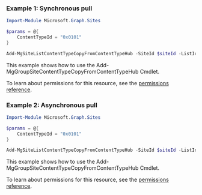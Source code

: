 ### Example 1: Synchronous pull

```powershellImport-Module Microsoft.Graph.Sites

$params = @{
	ContentTypeId = "0x0101"
}

Add-MgSiteListContentTypeCopyFromContentTypeHub -SiteId $siteId -ListId $listId -BodyParameter $params
```
This example shows how to use the Add-MgGroupSiteContentTypeCopyFromContentTypeHub Cmdlet.
To learn about permissions for this resource, see the [permissions reference](/graph/permissions-reference).

### Example 2: Asynchronous pull

```powershellImport-Module Microsoft.Graph.Sites

$params = @{
	ContentTypeId = "0x0101"
}

Add-MgSiteListContentTypeCopyFromContentTypeHub -SiteId $siteId -ListId $listId -BodyParameter $params
```
This example shows how to use the Add-MgGroupSiteContentTypeCopyFromContentTypeHub Cmdlet.
To learn about permissions for this resource, see the [permissions reference](/graph/permissions-reference).

